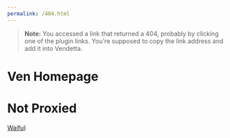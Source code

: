 ```yaml
---
permalink: /404.html
---
```

> **Note:** You accessed a link that returned a 404, probably by clicking one of the plugin links. You're supposed to copy the link address and add it into Vendetta.

# Ven Homepage

# Not Proxied
[Waifu](https://github.com/Ghopop/ven/tree/master/plugins/project))
